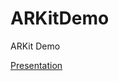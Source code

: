 # ARKitDemo
ARKit Demo

[Presentation](https://github.com/donnellyk/ARKitDemo/tree/master/Presentation)
